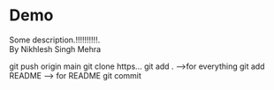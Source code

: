 # Demo

Some description.!!!!!!!!!!.
<br>
By Nikhlesh Singh Mehra


git push origin main
git clone https...
git add . -->for everything
git add README --> for README
git commit
